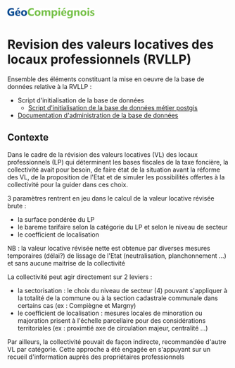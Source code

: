 ![picto](https://github.com/sigagglocompiegne/orga_gest_igeo/blob/master/doc/img/geocompiegnois_2020_reduit_v2.png)

# Revision des valeurs locatives des locaux professionnels (RVLLP)


Ensemble des éléments constituant la mise en oeuvre de la base de données relative à la RVLLP :

- Script d'initialisation de la base de données
  * [Script d'initialisation de la base de données métier postgis](bdd/init_bd_fisc_rvllp.sql)
- [Documentation d'administration de la base de données](bdd/doc_admin_bd_fisc_rvllp.md)

## Contexte

Dans le cadre de la révision des valeurs locatives (VL) des locaux professionnels (LP) qui déterminent les bases fiscales de la taxe foncière, la collectivité avait pour besoin, de faire état de la situation avant la réforme des VL, de la proposition de l'Etat et de simuler les possibilités offertes à la collectivité pour la guider dans ces choix.

3 paramètres rentrent en jeu dans le calcul de la valeur locative révisée brute :
- la surface pondérée du LP
- le bareme tarifaire selon la catégorie du LP et selon le niveau de secteur
- le coefficient de localisation

NB : la valeur locative révisée nette est obtenue par diverses mesures temporaires (délai?) de lissage de l'Etat (neutralisation, planchonnement ...) et sans aucune maitrise de la collectivité

La collectivité peut agir directement sur 2 leviers :
- la sectorisation : le choix du niveau de secteur (4) pouvant s'appliquer à la totalité de la commune ou à la section cadastrale communale dans certains cas (ex : Compiègne et Margny)
- le coefficient de localisation : mesures locales de minoration ou majoration prisent à l'échelle parcellaire pour des considérations territoriales (ex : proximtié axe de circulation majeur, centralité ...)

Par ailleurs, la collectivité pouvait de façon indirecte, recommandée d'autre VL par catégorie. Cette approche a été engagée en s'appuyant sur un recueil d'information auprès des propriétaires professionnels 

